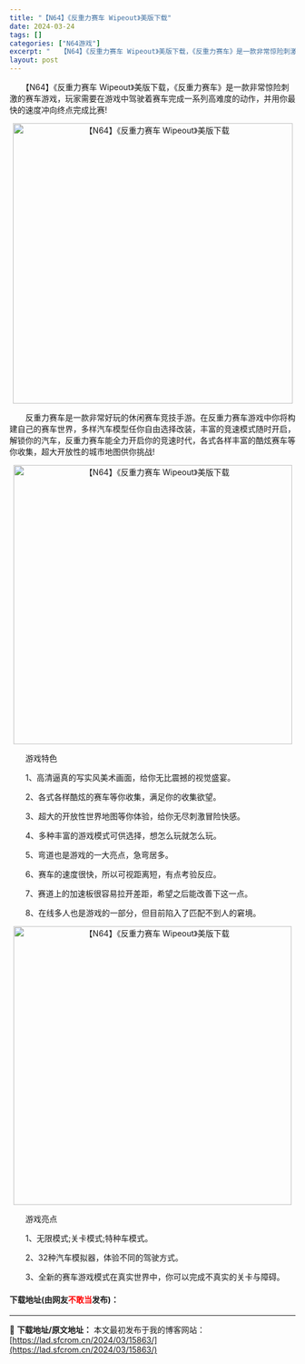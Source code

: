 ```yaml
---
title: "【N64】《反重力赛车 Wipeout》美版下载"
date: 2024-03-24
tags: []
categories: ["N64游戏"]
excerpt: "　　【N64】《反重力赛车 Wipeout》美版下载，《反重力赛车》是一款非常惊险刺激的赛车游戏，玩家需要在游戏中驾驶着赛车完成一系列高难度的动作，并用你最快的速度冲向终点完成比赛! 　　反重力赛车是一款非常好玩的休闲赛车竞技手游。在反重力赛车游戏中你将构建自己的赛车世界，多样汽车模型任你自由选择改&hellip;"
layout: post
---
```


 <p>　　【N64】《反重力赛车 Wipeout》美版下载，《反重力赛车》是一款非常惊险刺激的赛车游戏，玩家需要在游戏中驾驶着赛车完成一系列高难度的动作，并用你最快的速度冲向终点完成比赛!</p> <p align="center"><img align="" border="0" src="https://lad.sfcrom.cn/wp-content/uploads/2024/03/20240324_66004753489e8.png" width="493" alt="【N64】《反重力赛车 Wipeout》美版下载" /></p> <p>　　反重力赛车是一款非常好玩的休闲赛车竞技手游。在反重力赛车游戏中你将构建自己的赛车世界，多样汽车模型任你自由选择改装，丰富的竞速模式随时开启，解锁你的汽车，反重力赛车能全力开启你的竞速时代，各式各样丰富的酷炫赛车等你收集，超大开放性的城市地图供你挑战!</p> <p align="center"><img align="" border="0" src="https://lad.sfcrom.cn/wp-content/uploads/2024/03/20240324_6600475475687.png" width="491" alt="【N64】《反重力赛车 Wipeout》美版下载" /></p> <p>　　游戏特色</p> <p>　　1、高清逼真的写实风美术画面，给你无比震撼的视觉盛宴。</p> <p>　　2、各式各样酷炫的赛车等你收集，满足你的收集欲望。</p> <p>　　3、超大的开放性世界地图等你体验，给你无尽刺激冒险快感。</p> <p>　　4、多种丰富的游戏模式可供选择，想怎么玩就怎么玩。</p> <p>　　5、弯道也是游戏的一大亮点，急弯居多。</p> <p>　　6、赛车的速度很快，所以可视距离短，有点考验反应。</p> <p>　　7、赛道上的加速板很容易拉开差距，希望之后能改善下这一点。</p> <p>　　8、在线多人也是游戏的一部分，但目前陷入了匹配不到人的窘境。</p> <p align="center"><img align="" border="0" src="https://lad.sfcrom.cn/wp-content/uploads/2024/03/20240324_66004755b2a21.png" width="490" alt="【N64】《反重力赛车 Wipeout》美版下载" /></p> <p>　　游戏亮点</p> <p>　　1、无限模式;关卡模式;特种车模式。</p> <p>　　2、32种汽车模拟器，体验不同的驾驶方式。</p> <p>　　3、全新的赛车游戏模式在真实世界中，你可以完成不真实的关卡与障碍。</p> <p><h4>下载地址(由网友<font color="red">不敢当</font>发布)：</h4></p> 

---
📖 **下载地址/原文地址：** 本文最初发布于我的博客网站：[https://lad.sfcrom.cn/2024/03/15863/](https://lad.sfcrom.cn/2024/03/15863/)
